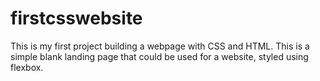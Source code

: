 # firstcsswebsite
This is my first project building a webpage with CSS and HTML.  This is a simple blank landing page that could be used for a website, styled using flexbox.